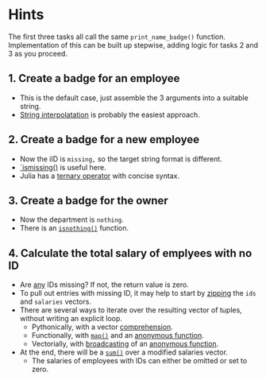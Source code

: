# Hints

The first three tasks all call the same `print_name_badge()` function.
Implementation of this can be built up stepwise, adding logic for tasks 2 and 3 as you proceed.

## 1. Create a badge for an employee

- This is the default case, just assemble the 3 arguments into a suitable string.
- [String interpolatation][interpolation] is probably the easiest approach.

## 2. Create a badge for a new employee

- Now the iID is `missing,` so the target string format is different.
- [`ismissing()][ismissing] is useful here.
- Julia has a [ternary operator][ternary] with concise syntax.

## 3. Create a badge for the owner

- Now the department is `nothing`.
- There is an [`isnothing()`][isnothing] function.

## 4. Calculate the total salary of emplyees with no ID

- Are [any][any] IDs missing? If not, the return value is zero.
- To pull out entries with missing ID, it may help to start by [zipping][zip] the `ids` and `salaries` vectors.
- There are several ways to iterate over the resulting vector of tuples, without writing an explicit loop.
  - Pythonically, with a vector [comprehension][comprehension].
  - Functionally, with [`map()`][map] and an [anonymous function][anonymous].
  - Vectorially, with [broadcasting][broadcasting] of an [anonymous function][anonymous].
- At the end, there will be a [`sum()`][sum] over a modified salaries vector.
   - The salaries of employees with IDs can either be omitted or set to zero.

[interpolation]: https://exercism.org/tracks/julia/concepts/strings
[isnothing]: https://docs.julialang.org/en/v1/base/base/#Base.isnothing
[ismissing]: https://docs.julialang.org/en/v1/base/base/#Base.ismissing
[ternary]: https://docs.julialang.org/en/v1/base/base/#?:
[any]: https://docs.julialang.org/en/v1/base/collections/#Base.any-Tuple{AbstractArray,%20Any}
[comprehension]: https://docs.julialang.org/en/v1/manual/arrays/#man-comprehensions
[anonymous]: https://docs.julialang.org/en/v1/manual/functions/#man-anonymous-functions
[broadcasting]: https://exercism.org/tracks/julia/concepts/vector-operations
[sum]: https://docs.julialang.org/en/v1/base/collections/#Base.sum
[map]: https://docs.julialang.org/en/v1/base/collections/#Base.map
[zip]: https://docs.julialang.org/en/v1/base/iterators/#Base.Iterators.zip
